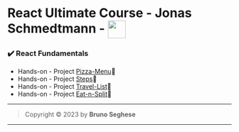 # React Ultimate Course - Jonas Schmedtmann - <img align="center" width="40" src="https://cdn.jsdelivr.net/gh/devicons/devicon/icons/react/react-original.svg" />

### ✔️ React Fundamentals

- Hands-on - Project [Pizza-Menu](https://js-react-pizza-menu.netlify.app/)🔗
- Hands-on - Project [Steps](https://js-react-steps.netlify.app/)🔗
- Hands-on - Project [Travel-List](https://js-react-travel-list.netlify.app/)🔗
- Hands-on - Project [Eat-n-Split](https://js-react-eat-n-split-v2.netlify.app/)🔗

---

> Copyright &copy; 2023 by **Bruno Seghese**

---
